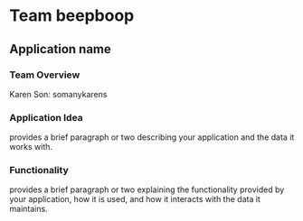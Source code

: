# Team beepboop
## Application name
### Team Overview 
Karen Son: somanykarens

### Application Idea 
provides a brief paragraph or two describing your application and the data it works with.

### Functionality 
provides a brief paragraph or two explaining the functionality provided by your application, how it is used, and how it interacts with the data it maintains.